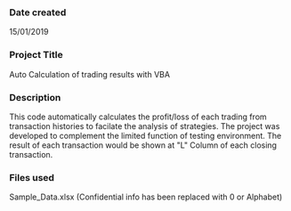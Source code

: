 ### Date created
15/01/2019

### Project Title
Auto Calculation of trading results with VBA

### Description
This code automatically calculates the profit/loss of each trading from transaction histories to facilate the analysis of strategies.
The project was developed to complement the limited function of testing environment.
The result of each transaction would be shown at "L" Column of each closing transaction.

### Files used
Sample_Data.xlsx (Confidential info has been replaced with 0 or Alphabet)
